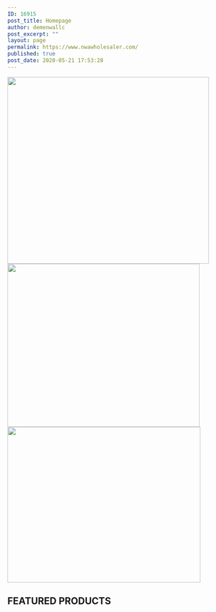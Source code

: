 ```yaml
---
ID: 16915
post_title: Homepage
author: demenwallc
post_excerpt: ""
layout: page
permalink: https://www.nwawholesaler.com/
published: true
post_date: 2020-05-21 17:53:28
---
```

<img width="452" height="419" src="https://www.nwawholesaler.com/wp-content/uploads/2020/05/Group-8.png" alt="">
<img width="431" height="366" src="https://www.nwawholesaler.com/wp-content/uploads/2020/05/celebrating-15-years-service-rebecca-homes-years-of-service-png-252_214.png" alt="">
<img width="433" height="349" src="https://www.nwawholesaler.com/wp-content/uploads/2020/05/Group-7.png" alt="">
<h2>FEATURED PRODUCTS</h2>